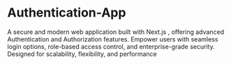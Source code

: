 # Authentication-App
A secure and modern web application built with Next.js , offering advanced Authentication and Authorization features. Empower users with seamless login options, role-based access control, and enterprise-grade security. Designed for scalability, flexibility, and performance
